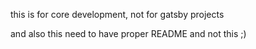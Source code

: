 this is for core development, not for gatsby projects

and also this need to have proper README and not this ;)
